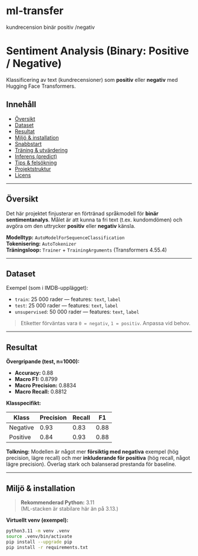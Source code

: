 # ml-transfer
kundrecension binär positiv /negativ
# Sentiment Analysis (Binary: Positive / Negative)

Klassificering av text (kundrecensioner) som **positiv** eller **negativ** med Hugging Face Transformers.

## Innehåll
- [Översikt](#översikt)
- [Dataset](#dataset)
- [Resultat](#resultat)
- [Miljö & installation](#miljö--installation)
- [Snabbstart](#snabbstart)
- [Träning & utvärdering](#träning--utvärdering)
- [Inferens (predict)](#inferens-predict)
- [Tips & felsökning](#tips--felsökning)
- [Projektstruktur](#projektstruktur)
- [Licens](#licens)

---

## Översikt
Det här projektet finjusterar en förtränad språkmodell för **binär sentimentanalys**. Målet är att kunna ta fri text (t.ex. kundomdömen) och avgöra om den uttrycker **positiv** eller **negativ** känsla.

**Modelltyp:** `AutoModelForSequenceClassification`  
**Tokenisering:** `AutoTokenizer`  
**Träningsloop:** `Trainer` + `TrainingArguments` (Transformers 4.55.4)

---

## Dataset
Exempel (som i IMDB-upplägget):
- `train`: 25 000 rader — features: `text`, `label`
- `test`: 25 000 rader — features: `text`, `label`
- `unsupervised`: 50 000 rader — features: `text`, `label`

> Etiketter förväntas vara `0 = negativ`, `1 = positiv`. Anpassa vid behov.

---

## Resultat

**Övergripande (test, n=1000):**
- **Accuracy:** 0.88  
- **Macro F1:** 0.8799  
- **Macro Precision:** 0.8834  
- **Macro Recall:** 0.8812  

**Klasspecifikt:**

| Klass     | Precision | Recall | F1   |
|-----------|-----------|--------|------|
| Negative  | 0.93      | 0.83   | 0.88 |
| Positive  | 0.84      | 0.93   | 0.88 |

**Tolkning:** Modellen är något mer **försiktig med negativa** exempel (hög precision, lägre recall) och mer **inkluderande för positiva** (hög recall, något lägre precision). Överlag stark och balanserad prestanda för baseline.

---

## Miljö & installation

> **Rekommenderad Python:** 3.11  
> (ML-stacken är stabilare här än på 3.13.)

**Virtuellt venv (exempel):**
```bash
python3.11 -m venv .venv
source .venv/bin/activate
pip install --upgrade pip
pip install -r requirements.txt
